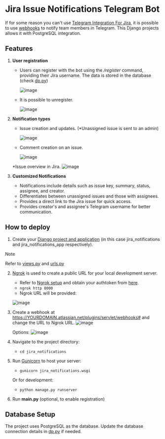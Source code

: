 # Jira Issue Notifications Telegram Bot
If for some reason you can't use [Telegram Integration For Jira](https://marketplace.atlassian.com/apps/1218556/telegram-integration-for-jira), it is possible to use [webhooks](https://developer.atlassian.com/server/jira/platform/webhooks/) to notify team members in Telegram. This Django projects allows it with PostgreSQL integration.
## Features
1. **User registration**
   - Users can register with the bot using the _/register_ command, providing their Jira username. The data is stored in the database (check [dp.py](https://github.com/DuranTonee/jira-issue-notifier/blob/main/jira_notifications/jira_notifications_app/db.py))

     ![image](https://github.com/DuranTonee/jira-issue-notifier/assets/95922080/df15efc5-1c71-4f58-b19d-024ee6e92947)
     
   - It is possible to unregister.

      ![image](https://github.com/DuranTonee/jira-issue-notifier/assets/95922080/b30e6e5a-17bd-4ea8-90ee-9595bdf00657)

2. **Notification types**
   - Issue creation and updates. (*Unassigned issue is sent to an admin)
  
     ![image](https://github.com/DuranTonee/jira-issue-notifier/assets/95922080/4f5e6cee-fbc3-4a5f-8b3d-fc04721e8731)

   - Comment creation on an issue.
  
     ![image](https://github.com/DuranTonee/jira-issue-notifier/assets/95922080/b036e148-160a-470c-842a-92c546c0f659)

   *Issue overview in Jira.
    ![image](https://github.com/DuranTonee/jira-issue-notifier/assets/95922080/0dadcfc6-8322-4211-aaa4-18543f2c5577)
   
3. **Customized Notifications**
   - Notifications include details such as issue key, summary, status, assignee, and creator.
   - Differentiates between unassigned issues and those with assignees.
   - Provides a direct link to the Jira issue for quick access.
   - Provides creator's and assignee's Telegram username for better communication.
     
## How to deploy
1. Create your [Django project and application](https://docs.djangoproject.com/en/5.0/intro/tutorial01/) (in this case jira_notifications and jira_notifications_app respectively).
  > [!NOTE]
  > Refer to [views.py](https://github.com/DuranTonee/jira-issue-notifier/blob/main/jira_notifications/jira_notifications_app/views.py) and [urls.py](https://github.com/DuranTonee/jira-issue-notifier/blob/main/jira_notifications/jira_notifications/urls.py)

2. [Ngrok](https://ngrok.com/) is used to create a public URL for your local development server.
   - Refer to [Ngrok setup](https://dashboard.ngrok.com/get-started/setup) and obtain your authtoken from [here](https://dashboard.ngrok.com/get-started/your-authtoken).
   - `ngrok http 8000`
   - Ngrok URL will be provided:

   ![image](https://github.com/DuranTonee/jira-issue-notifier/assets/95922080/c84d8332-8e52-4458-b485-696f3c2fd1d7)

3. Create a webhook at https://YOURDOMAIN.atlassian.net/plugins/servlet/webhooks# and change the URL to Ngrok URL.
   ![image](https://github.com/DuranTonee/jira-issue-notifier/assets/95922080/241f3edb-5e23-48a0-bf9c-c8e4db6bee9a)


   Options:
   ![image](https://github.com/DuranTonee/jira-issue-notifier/assets/95922080/edfe8973-4b1f-48dd-beec-39e6e9d2495e)
   
4. Navigate to the project directory:
   - `cd jira_notifications`
     
5. Run [Gunicorn](https://gunicorn.org/) to host your server:
   - `gunicorn jira_notifications.wsgi`

   Or for development:
   - `python manage.py runserver`
6. Run **main.py** (optional, to enable registration)

## Database Setup
The project uses PostgreSQL as the database. Update the database connection details in [dp.py](https://github.com/DuranTonee/jira-issue-notifier/blob/main/jira_notifications/jira_notifications_app/db.py) if needed.

